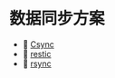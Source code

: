 # 数据同步方案

* 📄 [Csync](siyuan://blocks/20240102152216-zl5iyuy)
* 📄 [restic](siyuan://blocks/20231227205143-jmyswdg)
* 📄 [rsync](siyuan://blocks/20231110105237-umr6dnh)

‍
